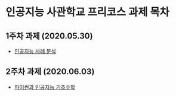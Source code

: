 # 인공지능 사관학교 프리코스 과제 목차

## 1주차 과제 (2020.05.30)
* [인공지능 사례 분석](https://github.com/DHK1/DHK/blob/master/1%EC%A3%BC%EC%B0%A8%EA%B3%BC%EC%A0%9C.ipynb)
## 2주차 과제 (2020.06.03)
* [파이썬과 인공지능 기초수학](https://github.com/DHK1/DHK/blob/master/2%EC%A3%BC%EC%B0%A8%EA%B3%BC%EC%A0%9C.ipynb)


